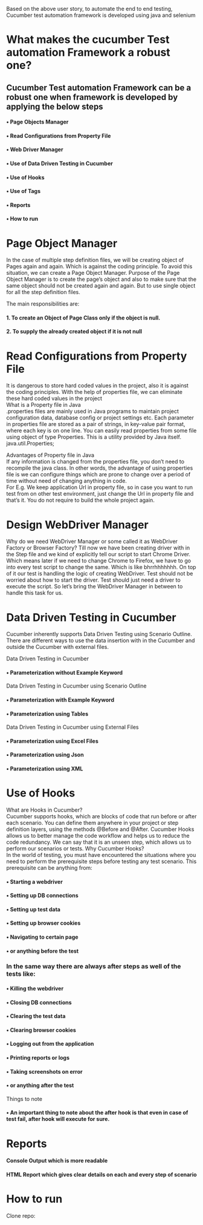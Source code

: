 Based on the above user story, to automate the end to end testing, Cucumber test automation framework is developed using java and selenium
# What makes the cucumber Test automation Framework a robust one?
## Cucumber Test automation Framework can be a robust one when framework is developed by applying the below steps
#### •	Page Objects Manager
#### •	Read Configurations from Property File
#### •	Web Driver Manager
#### •	Use of Data Driven Testing in Cucumber
#### •	Use of Hooks
#### •	Use of Tags
#### •	Reports
#### •  How to run


# Page Object Manager
In the case of multiple step definition files, we will be creating object of Pages again and again. Which is against the coding principle.
To avoid this situation, we can create a Page Object Manager. Purpose of the Page Object Manager is to create the page’s object and also to make sure that the same object should not be created again and again. But to use single object for all the step definition files.

The main responsibilities are:
#### 1.	To create an Object of Page Class only if the object is null.
#### 2.	To supply the already created object if it is not null 

# Read Configurations from Property File
It is dangerous to store hard coded values in the project, also it is against the coding principles. With the help of properties file, we can eliminate these hard coded values in the project  
What is a Property file in Java  
.properties files are mainly used in Java programs to maintain project configuration data, database config or project settings etc. Each parameter in properties file are stored as a pair of strings, in key-value pair format, where each key is on one line. You can easily read properties from some file using object of type Properties. This is a utility provided by Java itself.
java.util.Properties;

Advantages of Property file in Java  
If any information is changed from the properties file, you don’t need to recompile the java class. In other words, the advantage of using properties file is we can configure things which are prone to change over a period of time without need of changing anything in code.  
For E.g. We keep application Url in property file, so in case you want to run test from on other test environment, just change the Url in property file and that’s it. You do not require to build the whole project again.

#  Design WebDriver Manager
Why do we need WebDriver Manager or some called it as WebDriver Factory or Browser Factory?
Till now we have been creating driver with in the Step file and we kind of explicitly tell our script to start Chrome Driver. Which means later if we need to change Chrome to Firefox, we have to go into every test script to change the same. Which is like bhrrhhhhhhh. On top of it our test is handling the logic of creating WebDriver. Test should not be worried about how to start the driver. Test should just need a driver to execute the script. So let’s bring the WebDriver Manager in between to handle this task for us.

# Data Driven Testing in Cucumber
Cucumber inherently supports Data Driven Testing using Scenario Outline. There are different ways to use the data insertion with in the Cucumber and outside the Cucumber with external files.

Data Driven Testing in Cucumber
#### •	Parameterization without Example Keyword
Data Driven Testing in Cucumber using Scenario Outline
#### •	Parameterization with Example Keyword
#### •	Parameterization using Tables
Data Driven Testing in Cucumber using External Files
#### •	Parameterization using Excel Files
#### •	Parameterization using Json
#### •	Parameterization using XML

# Use of Hooks
What are Hooks in Cucumber?  
Cucumber supports hooks, which are blocks of code that run before or after each scenario. You can define them anywhere in your project or step definition layers, using the methods @Before and @After. Cucumber Hooks allows us to better manage the code workflow and helps us to reduce the code redundancy. We can say that it is an unseen step, which allows us to perform our scenarios or tests.
Why Cucumber Hooks?  
In the world of testing, you must have encountered the situations where you need to perform the prerequisite steps before testing any test scenario. This prerequisite can be anything from:
#### •	Starting a webdriver
#### •	Setting up DB connections
#### •	Setting up test data
#### •	Setting up browser cookies
#### •	Navigating to certain page
#### •	or anything before the test
### In the same way there are always after steps as well of the tests like:
#### •	Killing the webdriver
#### •	Closing DB connections
#### •	Clearing the test data
#### •	Clearing browser cookies
#### •	Logging out from the application
#### •	Printing reports or logs
#### •	Taking screenshots on error
#### •	or anything after the test
Things to note
#### •	An important thing to note about the after hook is that even in case of test fail, after hook will execute for sure.

# Reports
#### Console Output which is more readable
#### HTML Report which gives clear details on each and every step of scenario

# How to run
Clone repo: 



